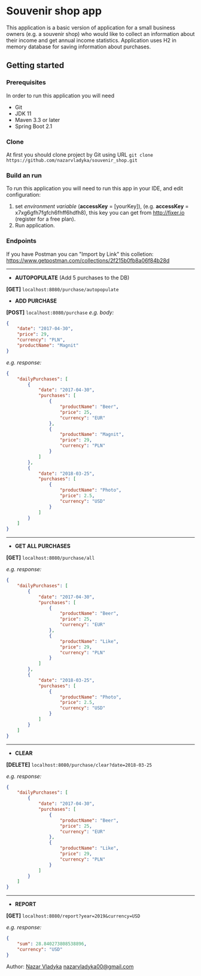 # Souvenir shop app

This application is a basic version of application for a small business owners (e.g. a souvenir shop) who would like to collect an information about their income and get annual income statistics. Application uses H2 in memory database for saving information about purchases.

## Getting started
### Prerequisites
In order to run this application you will need
- Git
- JDK 11
- Maven 3.3 or later
- Spring Boot 2.1

### Clone
At first you should clone project by Git using URL
`git clone https://github.com/nazarvladyka/souvenir_shop.git`

### Build an run
To run this application you will need to run this app in your IDE, and edit configuration:
1. set *environment variable* (**accessKey** = [yourKey]), (e.g. **accessKey** = x7xg6gfh7fgfch6fhff6hdfh8), this key you can get from http://fixer.io (register for a free plan).
2. Run application.

### Endpoints
If you have Postman you can "Import by Link" this colletion: https://www.getpostman.com/collections/2f215b0fb8a06f84b28d

------------



- **AUTOPOPULATE** (Add 5 purchases to the DB)

**[GET]** `localhost:8080/purchase/autopopulate`

- **ADD PURCHASE**

**[POST]** `localhost:8080/purchase`
*e.g. body:*
```json
{
    "date": "2017-04-30",
    "price": 29,
    "currency": "PLN",
    "productName": "Magnit"
}
```
*e.g. response:*
```json
{
    "dailyPurchases": [
        {
            "date": "2017-04-30",
            "purchases": [
                {
                    "productName": "Beer",
                    "price": 25,
                    "currency": "EUR"
                },
                {
                    "productName": "Magnit",
                    "price": 29,
                    "currency": "PLN"
                }
            ]
        },
        {
            "date": "2018-03-25",
            "purchases": [
                {
                    "productName": "Photo",
                    "price": 2.5,
                    "currency": "USD"
                }
            ]
        }
    ]
}
```
------------

- **GET ALL PURCHASES**

**[GET]**  `localhost:8080/purchase/all`

*e.g. response:*
```json
{
    "dailyPurchases": [
        {
            "date": "2017-04-30",
            "purchases": [
                {
                    "productName": "Beer",
                    "price": 25,
                    "currency": "EUR"
                },
                {
                    "productName": "Like",
                    "price": 29,
                    "currency": "PLN"
                }
            ]
        },
        {
            "date": "2018-03-25",
            "purchases": [
                {
                    "productName": "Photo",
                    "price": 2.5,
                    "currency": "USD"
                }
            ]
        }
    ]
}
```
------------
- **CLEAR**

**[DELETE]** `localhost:8080/purchase/clear?date=2018-03-25`

*e.g. response:*
```json
{
    "dailyPurchases": [
        {
            "date": "2017-04-30",
            "purchases": [
                {
                    "productName": "Beer",
                    "price": 25,
                    "currency": "EUR"
                },
                {
                    "productName": "Like",
                    "price": 29,
                    "currency": "PLN"
                }
            ]
        }
    ]
}
```
------------

- **REPORT**

**[GET]** `localhost:8080/report?year=2019&currency=USD`

*e.g. response:*
```json
{
    "sum": 28.840273808538896,
    "currency": "USD"
}
```
Author: [Nazar Vladyka](https://github.com/nazarvladyka "Nazar Vladyka")
nazarvladyka00@gmail.com